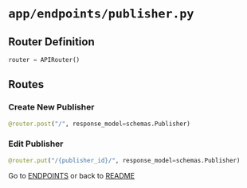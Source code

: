 
# `app/endpoints/publisher.py`

## Router Definition

```python
router = APIRouter()
```

## Routes

### Create New Publisher

```python
@router.post("/", response_model=schemas.Publisher)
```

### Edit Publisher

```python
@router.put("/{publisher_id}/", response_model=schemas.Publisher)
```

Go to [ENDPOINTS](__init__.md) or back to [README](../../README.md)